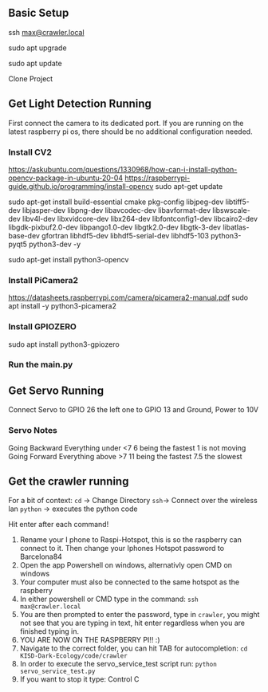 ## Basic Setup
ssh max@crawler.local

<Enter PW>

sudo apt upgrade

sudo apt update

<Add new ssh passkey to github>

Clone Project

## Get Light Detection Running
First connect the camera to its dedicated port. If you are running on the latest raspberry pi os, there should be no additional configuration needed.

### Install CV2
https://askubuntu.com/questions/1330968/how-can-i-install-python-opencv-package-in-ubuntu-20-04
https://raspberrypi-guide.github.io/programming/install-opencv
sudo apt-get update

sudo apt-get install build-essential cmake pkg-config libjpeg-dev libtiff5-dev libjasper-dev libpng-dev libavcodec-dev libavformat-dev libswscale-dev libv4l-dev libxvidcore-dev libx264-dev libfontconfig1-dev libcairo2-dev libgdk-pixbuf2.0-dev libpango1.0-dev libgtk2.0-dev libgtk-3-dev libatlas-base-dev gfortran libhdf5-dev libhdf5-serial-dev libhdf5-103 python3-pyqt5 python3-dev -y

sudo apt-get install python3-opencv

### Install PiCamera2
https://datasheets.raspberrypi.com/camera/picamera2-manual.pdf
sudo apt install -y python3-picamera2

### Install GPIOZERO
sudo apt install python3-gpiozero

### Run the main.py

## Get Servo Running
Connect Servo to GPIO 26 the left one to GPIO 13 and Ground, Power to 10V

### Servo Notes
Going Backward Everything under <7 6 being the fastest 1 is not moving
Going Forward Everything above >7 11 being the fastest 7.5 the slowest

## Get the crawler running
For a bit of context:
`cd` -> Change Directory
`ssh`-> Connect over the wireless lan
`python` -> executes the python code

Hit enter after each command!

1. Rename your I phone to Raspi-Hotspot, this is so the raspberry can connect to it. Then change your Iphones Hotspot password to Barcelona84
2. Open the app Powershell on windows, alternativly open CMD on windows
3. Your computer must also be connected to the same hotspot as the raspberry
4. In either powershell or CMD type in the command: `ssh max@crawler.local`
5. You are then prompted to enter the password, type in `crawler`, you might not see that you are typing in text, hit enter regardless when you are finished typing in.
6. YOU ARE NOW ON THE RASPBERRY PI!! :)
7.  Navigate to the correct folder, you can hit TAB for autocompletion: `cd KISD-Dark-Ecology/code/crawler`
8.  In order to execute the servo_service_test script run: `python servo_service_test.py`
9.  If you want to stop it type: Control C









